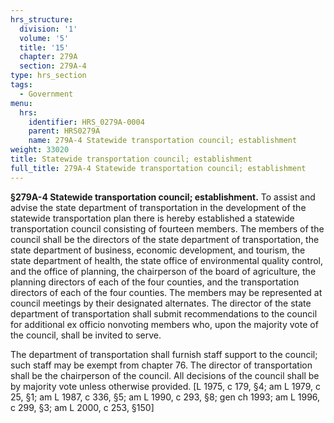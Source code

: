 ```yaml
---
hrs_structure:
  division: '1'
  volume: '5'
  title: '15'
  chapter: 279A
  section: 279A-4
type: hrs_section
tags:
  - Government
menu:
  hrs:
    identifier: HRS_0279A-0004
    parent: HRS0279A
    name: 279A-4 Statewide transportation council; establishment
weight: 33020
title: Statewide transportation council; establishment
full_title: 279A-4 Statewide transportation council; establishment
---
```

**§279A-4 Statewide transportation council; establishment.** To assist and advise the state department of transportation in the development of the statewide transportation plan there is hereby established a statewide transportation council consisting of fourteen members. The members of the council shall be the directors of the state department of transportation, the state department of business, economic development, and tourism, the state department of health, the state office of environmental quality control, and the office of planning, the chairperson of the board of agriculture, the planning directors of each of the four counties, and the transportation directors of each of the four counties. The members may be represented at council meetings by their designated alternates. The director of the state department of transportation shall submit recommendations to the council for additional ex officio nonvoting members who, upon the majority vote of the council, shall be invited to serve.

The department of transportation shall furnish staff support to the council; such staff may be exempt from chapter 76\. The director of transportation shall be the chairperson of the council. All decisions of the council shall be by majority vote unless otherwise provided. [L 1975, c 179, §4; am L 1979, c 25, §1; am L 1987, c 336, §5; am L 1990, c 293, §8; gen ch 1993; am L 1996, c 299, §3; am L 2000, c 253, §150]
